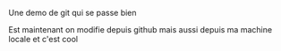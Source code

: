 
Une demo de git qui se passe bien

Est maintenant on modifie depuis github
mais aussi depuis ma machine locale et c'est cool
